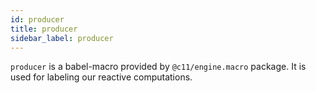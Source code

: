 ```yaml
---
id: producer
title: producer
sidebar_label: producer
---
```


`producer` is a babel-macro provided by `@c11/engine.macro` package. It is used
for labeling our reactive computations.

